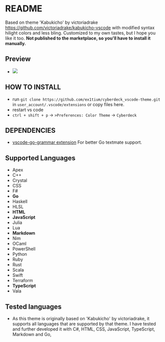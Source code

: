 # README

Based on theme 'Kabukicho' by victoriadrake https://github.com/victoriadrake/kabukicho-vscode with modified syntax hilight colors and less bling. Customized to my own tastes, but I hope you like it too. **Not published to the marketplace, so you'll have to install it manually.**

## Preview
- ![](https://i.imgur.com/q4orsDs.png)


## HOW TO INSTALL

* run `git clone https://github.com/ex1tium/cyberdeck_vscode-theme.git` in `user_account/.vscode/extensions` or copy files here.
* restart vs code
* `ctrl + shift + p` -> `>Preferences: Color Theme` -> `Cyberdeck`

## DEPENDENCIES

- [vscode-go-grammar extension](https://github.com/dannymcgee/vscode-go-grammar) For better Go textmate support.

## Supported Languages
- Apex
- C++
- Crystal
- CSS
- F#
- **Go**
- Haskell
- HLSL
- **HTML**
- **JavaScript**
- Julia
- Lua
- **Markdown**
- Nim
- OCaml
- PowerShell
- Python
- Ruby
- Rust
- Scala
- Swift
- Terraform
- **TypeScript**
- Vala

## Tested languages
- As this theme is originally based on 'Kabukicho' by victoriadrake, it supports all languages that are supported by that theme. I have tested and further developed it with C#, HTML, CSS, JavaScript, TypeScript, Markdown and Go, 